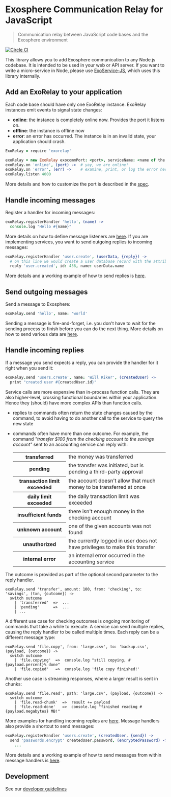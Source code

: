 # Exosphere Communication Relay for JavaScript

> Communication relay between JavaScript code bases and the Exosphere environment

[![Circle CI](https://circleci.com/gh/Originate/exorelay-js.svg?style=shield&circle-token=012a2c6405c702e0a8271de804eed0c4c179772f)](https://circleci.com/gh/Originate/exorelay-js)

This library allows you to add Exosphere communication to any Node.js codebase.
It is intended to be used in your web or API server.
If you want to write a micro-service in Node,
please use [ExoService-JS](https://github.com/Originate/exoservice-js),
which uses this library internally.


## Add an ExoRelay to your application

Each code base should have only one ExoRelay instance.
ExoRelay instances emit events to signal state changes:
* __online__: the instance is completely online now. Provides the port it listens on.
* __offline__: the instance is offline now
* __error__: an error has occurred. The instance is in an invalid state,
             your application should crash.

```coffeescript
ExoRelay = require 'exorelay'

exoRelay = new ExoRelay exocommPort: <port>, serviceName: <name of the service using ExoRelay>
exoRelay.on 'online', (port) ->  # yay, we are online!
exoRelay.on 'error', (err) ->    # examine, print, or log the error here
exoRelay.listen 4000
```

More details and how to customize the port is described in the [spec](features/listen.feature).


## Handle incoming messages

Register a handler for incoming messages:

```coffeescript
exoRelay.registerHandler 'hello', (name) ->
  console.log "Hello #{name}"
```

More details on how to define message listeners are [here](features/receiving-messages.feature).
If you are implementing services, you want to send outgoing replies to incoming messages:

```coffeescript
exoRelay.registerHandler 'user.create', (userData, {reply}) ->
  # on this line we would create a user database record with the attributes given in userData
  reply 'user.created', id: 456, name: userData.name
```

More details and a working example of how to send replies is [here](features/outgoing-replies.feature).



## Send outgoing messages

Send a message to Exosphere:

```coffeescript
exoRelay.send 'hello', name: 'world'
```

Sending a message is fire-and-forget, i.e. you don't have to wait for the
sending process to finish before you can do the next thing.
More details on how to send various data are [here](features/sending.feature).


## Handle incoming replies

If a message you send expects a reply,
you can provide the handler for it right when you send it:

```coffeescript
exoRelay.send 'users.create', name: 'Will Riker', (createdUser) ->
  print "created user #{createdUser.id}"
```

Service calls are more expensive than in-process function calls.
They are also higher-level, crossing functional boundaries within your application.
Hence they (should) have more complex APIs than function calls.

* replies to commands often return the state changes caused by the command,
  to avoid having to do another call to the service to query the new state
* commands often have more than one outcome.
  For example, the command
  _"transfer $100 from the checking account to the savings account"_
  sent to an accounting service can reply with:

  <table>
    <tr>
      <th>transferred</th>
      <td>the money was transferred</td>
    </tr>
    <tr>
      <th>pending</th>
      <td>the transfer was initiated, but is pending a third-party approval</td>
    </tr>
    <tr>
      <th>transaction limit exceeded</th>
      <td>the account doesn't allow that much money to be transferred at once</td>
    </tr>
    <tr>
      <th>daily limit exceeded</th>
      <td>the daily transaction limit was exceeded</td>
    </tr>
    <tr>
      <th>insufficient funds</th>
      <td>there isn't enough money in the checking account</td>
    </tr>
    <tr>
      <th>unknown account</th>
      <td>one of the given accounts was not found</td>
    </tr>
    <tr>
      <th>unauthorized</th>
      <td>the currently logged in user does not have privileges to make this transfer</td>
    </tr>
    <tr>
      <th>internal error</th>
      <td>an internal error occurred in the accounting service</td>
    </tr>
  </table>

The outcome is provided as part of the optional second parameter to the reply handler.

```livescript
exoRelay.send 'transfer', amount: 100, from: 'checking', to: 'savings', (txn, {outcome}) ->
  switch outcome
    | 'transferred'  =>  ...
    | 'pending'      =>  ...
    | ...
```

A different use case for checking outcomes is ongoing monitoring of commands
that take a while to execute.
A service can send multiple replies, causing the reply handler to be called
multiple times. Each reply can be a different message type:

```livescript
exoRelay.send 'file.copy', from: 'large.csv', to: 'backup.csv', (payload, {outcome}) ->
  switch outcome
    | 'file.copying'  =>  console.log "still copying, #{payload.percent}% done"
    | 'file.copied'   =>  console.log 'file copy finished!'
```

Another use case is streaming responses, where a larger result is sent in chunks:

```livescript
exoRelay.send 'file.read', path: 'large.csv', (payload, {outcome}) ->
  switch outcome
    | 'file.read-chunk'  =>  result += payload
    | 'file.read-done'   =>  console.log "finished reading #{payload.megabytes} MB!"
```

More examples for handling incoming replies are [here](features/incoming-replies.feature).
Message handlers also provide a shortcut to send messages:

```coffeescript
exoRelay.registerHandler 'users.create', (createdUser, {send}) ->
  send 'passwords.encrypt' createdUser.password, (encryptedPassword) ->
    ...
```

More details and a working example of how to send messages from within message handlers is [here](features/sending-from-messages.feature).


## Development

See our [developer guidelines](CONTRIBUTING.md)
